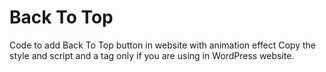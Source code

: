 # Back To Top
Code to add Back To Top button in website with animation effect
Copy the style and script and a tag only if you are using in WordPress website.
